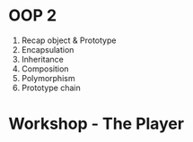 # OOP 2

1. Recap object & Prototype
2. Encapsulation
3. Inheritance
4. Composition
5. Polymorphism
6. Prototype chain

# Workshop - The Player
